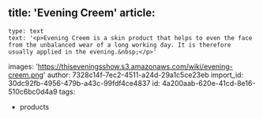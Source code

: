 title: 'Evening Creem'
article:
  -
    type: text
    text: '<p>Evening Creem is a skin product that helps to even the face from the unbalanced wear of a long working day. It is therefore usually applied in the evening.&nbsp;</p>'
images: 'https://thiseveningsshow.s3.amazonaws.com/wiki/evening-creem.png'
author: 7328c14f-7ec2-4511-a24d-29a1c5ce23eb
import_id: 30dc92fb-4956-479b-a43c-99fdf4ce4837
id: 4a200aab-620e-41cd-8e16-510c6bc0d4a9
tags:
  - products
